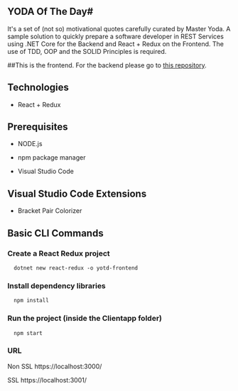 ## YODA Of The Day#

It's a set of (not so) motivational quotes carefully curated by Master Yoda.
A sample solution to quickly prepare a software developer in REST Services using .NET Core for the Backend and React + Redux on the Frontend. The use of TDD, OOP and the SOLID Principles is required.

##This is the frontend. For the backend please go to [this repository](https://github.com/juanmarceloespinosa/yotd).

## Technologies
  
*  React + Redux
  
## Prerequisites

*  NODE.js

*  npm package manager
  
*  Visual Studio Code
  
## Visual Studio Code Extensions

*  Bracket Pair Colorizer

## Basic CLI Commands

### Create a React Redux project
~~~
  dotnet new react-redux -o yotd-frontend
~~~
### Install dependency libraries
~~~
  npm install
~~~
### Run the project (inside the Clientapp folder)
~~~
  npm start
~~~
### URL
Non SSL
https://localhost:3000/

SSL
https://localhost:3001/
